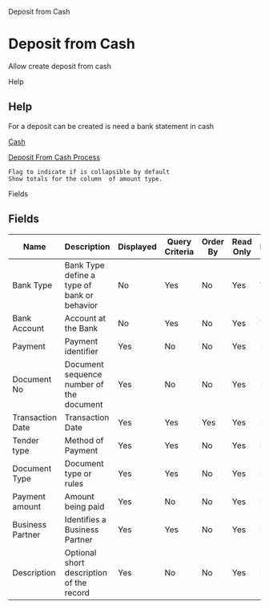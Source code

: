 
Deposit from Cash
# Deposit from Cash


Allow create deposit from cash

Help
## Help

For a deposit can be created is need a bank statement in cash

[Cash](../../functional-guide/window/window-cash.md)

[Deposit From Cash Process](../../functional-guide/window/process-sbpdepositfromcash.md)

```
Flag to indicate if is collapsible by default
Show totals for the column  of amount type.
```
Fields
## Fields




Name              | Description                                 | Displayed | Query Criteria | Order By | Read Only | Mandatory
----------------- | ------------------------------------------- | --------- | -------------- | -------- | --------- | ---------
Bank Type         | Bank Type define a type of bank or behavior | No        | Yes            | No       | Yes       | Yes      
Bank Account      | Account at the Bank                         | No        | Yes            | No       | Yes       | Yes      
Payment           | Payment identifier                          | Yes       | No             | No       | Yes       | No       
Document No       | Document sequence number of the document    | Yes       | No             | No       | Yes       | No       
Transaction Date  | Transaction Date                            | Yes       | Yes            | Yes      | Yes       | No       
Tender type       | Method of Payment                           | Yes       | Yes            | No       | Yes       | No       
Document Type     | Document type or rules                      | Yes       | Yes            | No       | Yes       | No       
Payment amount    | Amount being paid                           | Yes       | No             | No       | Yes       | No       
Business Partner  | Identifies a Business Partner               | Yes       | Yes            | No       | Yes       | No       
Description       | Optional short description of the record    | Yes       | No             | No       | Yes       | No       
